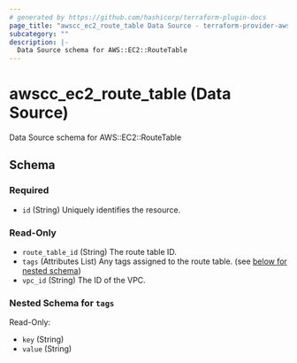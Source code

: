 ```yaml
---
# generated by https://github.com/hashicorp/terraform-plugin-docs
page_title: "awscc_ec2_route_table Data Source - terraform-provider-awscc"
subcategory: ""
description: |-
  Data Source schema for AWS::EC2::RouteTable
---
```


# awscc_ec2_route_table (Data Source)

Data Source schema for AWS::EC2::RouteTable



<!-- schema generated by tfplugindocs -->
## Schema

### Required

- `id` (String) Uniquely identifies the resource.

### Read-Only

- `route_table_id` (String) The route table ID.
- `tags` (Attributes List) Any tags assigned to the route table. (see [below for nested schema](#nestedatt--tags))
- `vpc_id` (String) The ID of the VPC.

<a id="nestedatt--tags"></a>
### Nested Schema for `tags`

Read-Only:

- `key` (String)
- `value` (String)
